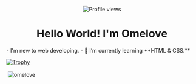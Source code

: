<p align="center"><img src="https://komarev.com/ghpvc/?username=omelove&label=Profile%20views&color=0e75b6&style=flat" alt="Profile views"/></p>

<h1 align=center>Hello World! I'm Omelove</h1>
- I'm new to web developing.
- 🌱 I’m currently learning **HTML & CSS.**

<p align="left"><a href="https://github.com/ryo-ma/github-profile-trophy"><img src="https://github-profile-trophy.vercel.app/?username=omelove" alt="Trophy"/></a></p>



<p>&nbsp;<img align="center" src="https://github-readme-stats.vercel.app/api?username=omelove&show_icons=true&locale=en" alt="omelove" /></p>

